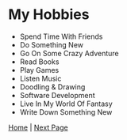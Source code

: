 # My Hobbies

- Spend Time With Friends 
- Do Something New
- Go On Some Crazy Adventure
- Read Books 
- Play Games
- Listen Music
- Doodling & Drawing
- Software Development
- Live In My World Of Fantasy
- Write Down Something New

[Home](https://roadside-havoc.github.io) | [Next Page](/genres)
